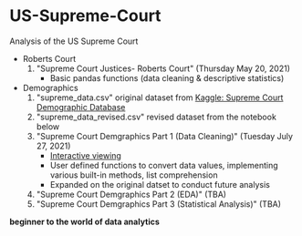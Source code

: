 # US-Supreme-Court
Analysis of the US Supreme Court
 - Roberts Court
     1. "Supreme Court Justices- Roberts Court" (Thursday May 20, 2021)
          - Basic pandas functions (data cleaning & descriptive statistics)
 - Demographics
     1. "supreme_data.csv" original dataset from [Kaggle: Supreme Court Demographic Database](https://www.kaggle.com/rlweath/supreme-court-demographic-database)
     2. "supreme_data_revised.csv" revised dataset from the notebook below
     3. "Supreme Court Demgraphics Part 1 (Data Cleaning)" (Tuesday July 27, 2021)
          - [Interactive viewing](https://nbviewer.jupyter.org/github/bzekeria/US-Supreme-Court/blob/main/Demographics/US%20Supreme%20Court%20Demographics%20Part%201%20%28Data%20Cleaning%29.ipynb)
          - User defined functions to convert data values, implementing various built-in methods, list comprehension
          - Expanded on the original datset to conduct future analysis
     4. "Supreme Court Demgraphics Part 2 (EDA)" (TBA)
     5. "Supreme Court Demgraphics Part 3 (Statistical Analysis)" (TBA)

**beginner to the world of data analytics**
